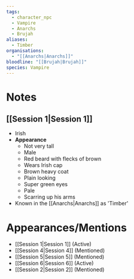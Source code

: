 ```yaml
---
tags:
  - character_npc
  - Vampire
  - Anarchs
  - Brujah
aliases:
  - Timber
organisations:
  - "[[Anarchs|Anarchs]]"
bloodline: "[[Brujah|Brujah]]"
species: Vampire
---
```


# Notes
## [[Session 1|Session 1]]
* Irish
* **Appearance**
	* Not very tall
	* Male
	* Red beard with flecks of brown
	* Wears Irish cap
	* Brown heavy coat
	* Plain looking
	* Super green eyes
	* Pale
	* Scarring up his arms
* Known in the [[Anarchs|Anarchs]] as 'Timber'

# Appearances/Mentions

- [[Session 1|Session 1]] (Active)
- [[Session 4|Session 4]] (Mentioned)
- [[Session 5|Session 5]] (Mentioned)
- [[Session 6|Session 6]] (Active)
- [[Session 2|Session 2]] (Mentioned)
